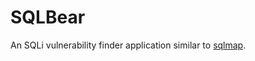 # SQLBear
An SQLi vulnerability finder application similar to [sqlmap](https://github.com/sqlmapproject/sqlmap).
